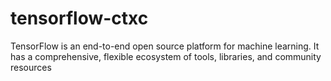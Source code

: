 # tensorflow-ctxc
TensorFlow is an end-to-end open source platform for machine learning. It has a comprehensive, flexible ecosystem of tools, libraries, and community resources
